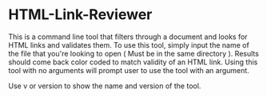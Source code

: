# HTML-Link-Reviewer

This is a command line tool that filters through a document and looks for HTML links and validates them.
To use this tool, simply input the name of the file that you're looking to open ( Must be in the same directory ).
Results should come back color coded to match validity of an HTML link. 
Using this tool with no arguments will prompt user to use the tool with an argument. 

Use v or version to show the name and version of the tool.
